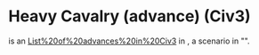 # Heavy Cavalry (advance) (Civ3)

 is an [List%20of%20advances%20in%20Civ3](advance) in , a scenario in "".